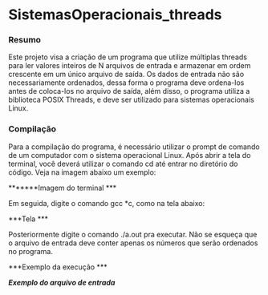 # SistemasOperacionais_threads
### Resumo

Este projeto visa a criação de um programa que utilize múltiplas threads para ler valores inteiros de N arquivos de entrada e armazenar em ordem crescente em um único arquivo de saída. Os dados de entrada não são necessariamente ordenados, dessa forma o programa deve ordena-los antes de coloca-los no arquivo de saída, além disso, o programa utiliza a biblioteca POSIX Threads, e deve ser utilizado para sistemas operacionais Linux.



### Compilação 

Para a compilação do programa, é necessário utilizar o prompt de comando de um computador com o sistema operacional Linux. Após abrir a tela do terminal, você deverá utilizar o comando cd <nome do arquivo> até entrar no diretório do código.  Veja na imagem abaixo um exemplo: 

*******Imagem do terminal ***

Em seguida, digite o comando gcc *c, como na tela abaixo:

***Tela ***

Posteriormente digite o comando  ./a.out <numero de threads> <arquivo de entrada> pra executar. Não se esqueça que o arquivo de entrada deve conter apenas os números que serão ordenados no programa.

***Exemplo da execução ***

***Exemplo do arquivo de entrada***

